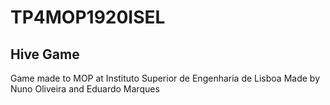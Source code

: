 # TP4MOP1920ISEL
## Hive Game
Game made to MOP at Instituto Superior de Engenharia de Lisboa
Made by Nuno Oliveira and Eduardo Marques
